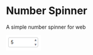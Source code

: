 # Number Spinner
A simple number spinner for web

![Preview](https://raw.githubusercontent.com/zunayedhassan/number-spinner-web/master/preview.png)
